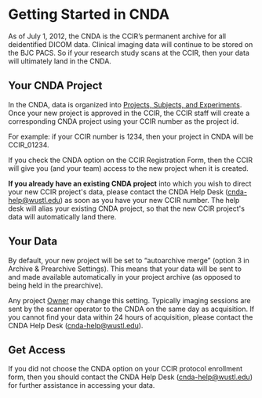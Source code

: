 # Getting Started in CNDA

As of July 1, 2012, the CNDA is the CCIR’s permanent archive for all deidentified DICOM data.
Clinical imaging data will continue to be stored on the BJC PACS.
So if your research study scans at the CCIR, then your data will ultimately land in the CNDA.

## Your CNDA Project

In the CNDA, data is organized into [Projects, Subjects, and Experiments](../CNDA_User_Guide_and_Tutorials/Projects/How_Project_Data_is_Organized_in_the_CNDA.md).
Once your new project is approved in the CCIR, the CCIR staff will create a corresponding CNDA project using your CCIR number as the project id.

For example: if your CCIR number is 1234, then your project in CNDA will be CCIR_01234.

If you check the CNDA option on the CCIR Registration Form, then the CCIR will give you (and your team) access to the new project when it is created.

**If you already have an existing CNDA project** into which you wish to direct your new CCIR project's data, please contact the CNDA Help Desk (cnda-help@wustl.edu) as soon as you have your new CCIR number. The help desk will alias your existing CNDA project, so that the new CCIR project's data will automatically land there.

## Your Data

By default, your new project will be set to “autoarchive merge” (option 3 in Archive & Prearchive Settings). This means that your data will be sent to and made available automatically in your project archive (as opposed to being held in the prearchive).

Any project [Owner](../CNDA_User_Guide_and_Tutorials/Access/Roles_and_Permissions.md) may change this setting. Typically imaging sessions are sent by the scanner operator to the CNDA on the same day as acquisition. If you cannot find your data within 24 hours of acquisition, please contact the CNDA Help Desk (cnda-help@wustl.edu).

## Get Access

If you did not choose the CNDA option on your CCIR protocol enrollment form, then you should contact the CNDA Help Desk (cnda-help@wustl.edu) for further assistance in accessing your data.
